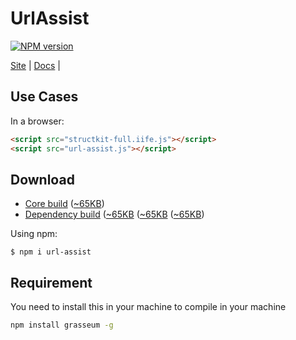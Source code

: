 # UrlAssist
[![NPM version][npm-image]][npm-url] 

[Site](https://urlassist.codehyouka.xyz/) |
[Docs](https://urlassist.codehyouka.xyz/docs) |
## Use Cases

In a browser:
```html
<script src="structkit-full.iife.js"></script>
<script src="url-assist.js"></script>
```
## Download

 * [Core build](https://raw.githubusercontent.com/compts/url-assist/main/dist/web/url-assist.js) ([~65KB](https://raw.githubusercontent.com/compts/url-assist/main/dist/web/url-assist.js))
 * [Dependency build](https://raw.githubusercontent.com/compts/structkit/main/dist/web/structkit-full.iife.js) ([~65KB](https://raw.githubusercontent.com/compts/structkit/main/dist/web/web/structkit-full.iife.js) ([~65KB](https://raw.githubusercontent.com/compts/structkit/main/dist/web/structkit-full.iife.js) ([~65KB](https://raw.githubusercontent.com/compts/structkit/main/dist/web/web/structkit-full.iife.js))

Using npm:
```shell
$ npm i url-assist
```
## Requirement
You need to install this in your machine to compile in your machine
```bash
npm install grasseum -g
```

[npm-url]: https://www.npmjs.com/package/url-assist
[npm-image]: https://img.shields.io/badge/url_assist-1.0.2-brightgreen
